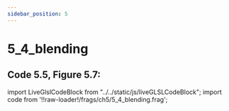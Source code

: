 ```yaml
---
sidebar_position: 5
---
```


# 5_4_blending
## Code 5.5, Figure 5.7: 

import LiveGlslCodeBlock from "../../static/js/liveGLSLCodeBlock";
import code from '!!raw-loader!/frags/ch5/5_4_blending.frag';

<LiveGlslCodeBlock fragName='5_4_blending.frag' fragCode={code} />
